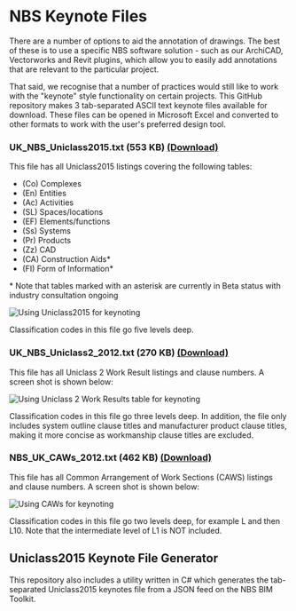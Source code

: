 # NBS Keynote Files

There are a number of options to aid the annotation of drawings. The best of these is to use a specific NBS software solution - such as our ArchiCAD, Vectorworks and Revit plugins, which allow you to easily add annotations  that are relevant to the particular project.

That said, we recognise that a number of practices would still like to work with the "keynote" style functionality on certain projects. This GitHub repository makes 3 tab-separated ASCII text keynote files available for download. These files can be opened in Microsoft Excel and converted to other formats to work with the user's preferred design tool.

### UK\_NBS\_Uniclass2015.txt (553 KB) [(Download)](https://raw.githubusercontent.com/theNBS/KeynotesFiles/master/Keynote%20Files/UK_NBS_Uniclass2015.txt)
This file has all Uniclass2015 listings covering the following tables:

* (Co) Complexes
* (En) Entities
* (Ac) Activities
* (SL) Spaces/locations
* (EF) Elements/functions
* (Ss) Systems
* (Pr) Products
* (Zz) CAD
* (CA) Construction Aids*
* (FI) Form of Information*

\* Note that tables marked with an asterisk are currently in Beta status with industry consultation ongoing

![Using Uniclass2015 for keynoting](https://raw.githubusercontent.com/theNBS/KeynotesFiles/master/Resources/KeynotesUniclass2015.gif)

Classification codes in this file go five levels deep.

### UK\_NBS\_Uniclass2_2012.txt (270 KB) [(Download)](https://raw.githubusercontent.com/theNBS/KeynotesFiles/master/Keynote%20Files/UK_NBS_Uniclass2_2012.txt)
This file has all Uniclass 2 Work Result listings and clause numbers. A screen shot is shown below:

![Using Uniclass 2 Work Results table for keynoting](https://raw.githubusercontent.com/theNBS/KeynotesFiles/master/Resources/KeynotesUniclass2.gif)

Classification codes in this file go three levels deep. In addition, the file only includes system outline clause titles and manufacturer product clause titles, making it more concise as workmanship clause titles are excluded.

### NBS\_UK\_CAWs_2012.txt (462 KB) [(Download)](https://raw.githubusercontent.com/theNBS/KeynotesFiles/master/Keynote%20Files/UK_NBS_CAWs_2012.txt)
This file has all Common Arrangement of Work Sections (CAWS) listings and clause numbers. A screen shot is shown below:

![Using CAWs for keynoting](https://raw.githubusercontent.com/theNBS/KeynotesFiles/master/Resources/KeynotesCAWS.gif)

Classification codes in this file go two levels deep, for example L and then L10. Note that the intermediate level of L1 is NOT included.

## Uniclass2015 Keynote File Generator

This repository also includes a utility written in C# which generates the tab-separated Uniclass2015 keynotes file from a JSON feed on the NBS BIM Toolkit.
